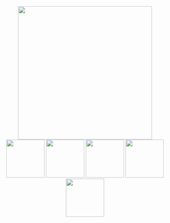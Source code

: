 <div id="header" align="center">
  <img src="https://media.giphy.com/media/lP8xu5t2DLGG045H8F/giphy.gif" width="350"/>
</div>



<div id="header" align="center">
  <img src="https://media.giphy.com/media/2i7jspnRBYgg6v4Oki/giphy.gif" width="100"/>
  <img src="https://media.giphy.com/media/UK5wOtrmXzFHYJjE9A/giphy.gif" width="100"/>
  <img src="https://media.giphy.com/media/2Wz430ih2mZjpYAApu/giphy.gif" width="100"/>
  <img src="https://media.giphy.com/media/teI6UZ7V8vHeW9tco6/giphy.gif" width="100"/>
  <img src="https://media.giphy.com/media/mpWFQhaf8m0keXejqB/giphy.gif" width="100"/>
</div>  


